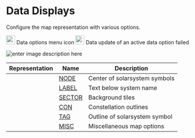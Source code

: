 # Data Displays
Configure the map representation with various options.

<img src="https://raw.githubusercontent.com/Risingson/eedocs/master/docs/images/Node-100_off.png" width="24" height="24" border="0" style="opacity:0.9;"> Data options menu icon
<img src="https://raw.githubusercontent.com/Risingson/eedocs/master/docs/images/NodeRed-100_on.png" width="24" height="24" border="0" style="opacity:0.9;"> Data update of an active data option failed

![enter image description here](https://raw.githubusercontent.com/Risingson/eedocs/master/docs/images/menus/data-displays.png)

| Representation| Name | Description|
|--|--|--|
| | [NODE](https://eedocs.readthedocs.io/en/latest/map/map-options-node/) | Center of solarsystem symbols |
| | [LABEL](https://eedocs.readthedocs.io/en/latest/map/map-options-label/) | Text below system name|
| | [SECTOR](https://eedocs.readthedocs.io/en/latest/map/map-options-sector/) | Background tiles |
| | [CON](https://eedocs.readthedocs.io/en/latest/map/map-options-con/) | Constellation outlines |
| | [TAG](https://eedocs.readthedocs.io/en/latest/map/map-options-tag/) | Outline of solarsystem symbol |
| | [MISC](https://eedocs.readthedocs.io/en/latest/map/map-options-misc/) | Miscellaneous map options |

<!--stackedit_data:
eyJoaXN0b3J5IjpbLTE4MTAwNzQ1MjYsLTExODEzMTMwNzUsLT
I2ODY3NDcwMF19
-->